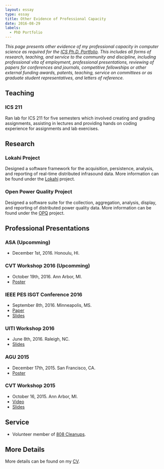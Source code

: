```yaml
---
layout: essay    
type: essay    
title: Other Evidence of Professional Capacity  
date: 2016-08-29  
labels:  
  - PhD Portfolio
---
```


*This page presents other evidence of my professional capacity in computer science as required for the [ICS Ph.D. Portfolio](http://www.ics.hawaii.edu/academics/graduate-degree-programs/ph-d-in-ics/#phd-portfolio). This includes all forms of research, teaching, and service to the community and discipline, including professional vita of employment, professional presentations, reviewing of papers for conferences and journals, competitive fellowships or other external funding awards, patents, teaching, service on committees or as graduate student representatives, and letters of reference.*

## Teaching

### ICS 211 

Ran lab for ICS 211 for five semesters which involved creating and grading assignments, assisting in lectures and
providing hands on coding experience for assignments and lab exercises.

## Research

### Lokahi Project

Designed a software framework for the acquisition, persistence, analysis, and reporting of real-time distributed 
infrasound data. More information can be found under the [Lokahi]() project.

### Open Power Quality Project

Designed a software suite for the collection, aggregation, analysis, display, and reporting of distributed power quality 
data. More information can be found under the [OPQ]() project.

## Professional Presentations

### ASA (Upcomming)

* December 1st, 2016. Honoulu, HI.

### CVT Workshop 2016 (Upcomming)

* October 19th, 2016. Ann Arbor, MI.
* [Poster]()

### IEEE PES ISGT Conference 2016

* September 8th, 2016. Minneapolis, MS.
* [Paper](https://github.com/openpowerquality/isgt2016/raw/master/opqVis.pdf)
* [Slides](https://github.com/openpowerquality/isgt2016/raw/master/paper-presentation/ISGT_2016.pdf)

### UITI Workshop 2016

* June 8th, 2016. Raleigh, NC.
* [Slides](https://drive.google.com/open?id=0B-3SxTAoDyaWRGgtMEtoenJIeXc)

### AGU 2015

* December 17th, 2015. San Francisco, CA.
* [Poster](https://drive.google.com/file/d/0B-3SxTAoDyaWMFJ1S2hELTJXbVU/view?usp=sharing)

### CVT Workshop 2015

* October 16, 2015. Ann Arbor, MI.
* [Video](https://www.youtube.com/watch?v=RPCLkZnU6Vg)
* [Slides](https://cvt.engin.umich.edu/wp-content/uploads/sites/173/2015/09/10.16-14.10-TA6-Anthony_Christe.pdf)

## Service

* Volunteer member of [808 Cleanups](https://www.google.com/url?sa=t&rct=j&q=&esrc=s&source=web&cd=1&cad=rja&uact=8&ved=0ahUKEwiFkozYzsDPAhVBVWMKHcEJA9MQFggeMAA&url=https%3A%2F%2Fwww.808cleanups.org%2F&usg=AFQjCNGMsqF7u54C_ivrSyY0-Tfnoob41g&sig2=cLihiJj1n0NnHBJXYxw23A). 

## More Details

More details can be found on my [CV](https://anthonyjchriste.github.io/bio/).
